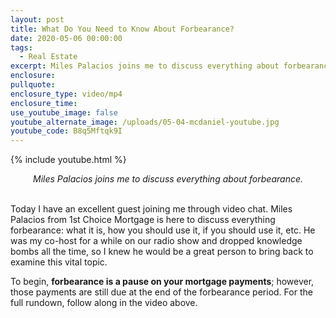 ```yaml
---
layout: post
title: What Do You Need to Know About Forbearance?
date: 2020-05-06 00:00:00
tags:
  - Real Estate
excerpt: Miles Palacios joins me to discuss everything about forbearance.
enclosure:
pullquote:
enclosure_type: video/mp4
enclosure_time:
use_youtube_image: false
youtube_alternate_image: /uploads/05-04-mcdaniel-youtube.jpg
youtube_code: B8q5Mftqk9I
---
```


{% include youtube.html %}

<center><em>Miles Palacios joins me to discuss everything about forbearance.</em></center>

<br>Today I have an excellent guest joining me through video chat. Miles Palacios from 1st Choice Mortgage is here to discuss everything forbearance: what it is, how you should use it, if you should use it, etc. He was my co-host for a while on our radio show and dropped knowledge bombs all the time, so I knew he would be a great person to bring back to examine this vital topic.

To begin, **forbearance is a pause on your mortgage payments**; however, those payments are still due at the end of the forbearance period. For the full rundown, follow along in the video above.
